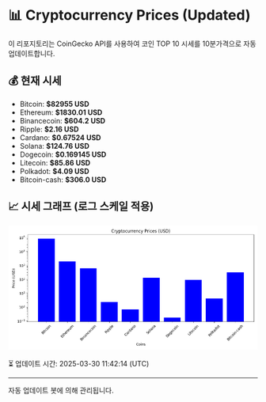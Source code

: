 
# 📊 Cryptocurrency Prices (Updated)

이 리포지토리는 CoinGecko API를 사용하여 코인 TOP 10 시세를 10분가격으로 자동 업데이트합니다.

## 💰 현재 시세
- Bitcoin: **$82955 USD**
- Ethereum: **$1830.01 USD**
- Binancecoin: **$604.2 USD**
- Ripple: **$2.16 USD**
- Cardano: **$0.67524 USD**
- Solana: **$124.76 USD**
- Dogecoin: **$0.169145 USD**
- Litecoin: **$85.86 USD**
- Polkadot: **$4.09 USD**
- Bitcoin-cash: **$306.0 USD**

## 📈 시세 그래프 (로그 스케일 적용)
![Crypto Prices](crypto_prices.png)

⏳ 업데이트 시간: 2025-03-30 11:42:14 (UTC)

---
자동 업데이트 봇에 의해 관리됩니다.
